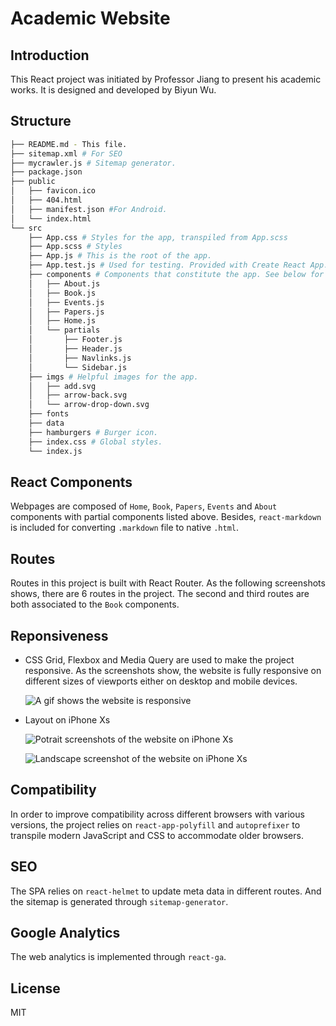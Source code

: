 # Academic Website

## Introduction

This React project was initiated by Professor Jiang to present his  academic works. It is designed and developed by Biyun Wu.

## Structure

```bash
├── README.md - This file.
├── sitemap.xml # For SEO
├── mycrawler.js # Sitemap generator.
├── package.json
├── public
│   ├── favicon.ico
│   ├── 404.html
│   ├── manifest.json #For Android.
│   └── index.html
└── src
    ├── App.css # Styles for the app, transpiled from App.scss
    ├── App.scss # Styles
    ├── App.js # This is the root of the app.
    ├── App.test.js # Used for testing. Provided with Create React App.
    ├── components # Components that constitute the app. See below for more details.
    │   ├── About.js
    │   ├── Book.js
    │   ├── Events.js
    │   ├── Papers.js
    │   ├── Home.js
    │   └── partials
    │       ├── Footer.js
    │       ├── Header.js
    │       ├── Navlinks.js
    │       └── Sidebar.js
    ├── imgs # Helpful images for the app.
    │   ├── add.svg
    │   ├── arrow-back.svg
    │   └── arrow-drop-down.svg
    ├── fonts
    ├── data
    ├── hamburgers # Burger icon.
    ├── index.css # Global styles.
    └── index.js
```

## React Components

Webpages are composed of `Home`, `Book`, `Papers`, `Events` and `About` components with partial components listed above. Besides, `react-markdown` is included for converting `.markdown` file to native `.html`.

## Routes

Routes in this project is built with React Router. As the following screenshots shows, there are 6 routes in the project. The second and third routes are both associated to the `Book` components.

## Reponsiveness

* CSS Grid, Flexbox and Media Query are used to make the project responsive. As the screenshots show, the website is fully responsive on different sizes of viewports either on desktop and mobile devices.

    ![A gif shows the website is responsive](https://raw.githubusercontent.com/biyunwu/academic-website/master/src/imgs/responsive.gif)

* Layout on iPhone Xs

    ![Potrait screenshots of the website on iPhone Xs](https://biyunwu.com/portfolio/images/tj-potrait.png)

    ![Landscape screenshot of the website on iPhone Xs](https://biyunwu.com/portfolio/images/tj-landscape.png)

## Compatibility

In order to improve compatibility across different browsers with various versions, the project relies on `react-app-polyfill` and `autoprefixer` to transpile modern JavaScript and CSS to accommodate older browsers.

## SEO

The SPA relies on `react-helmet` to update meta data in different routes. And the sitemap is generated through `sitemap-generator`.

## Google Analytics

The web analytics is implemented through `react-ga`.

## License

MIT